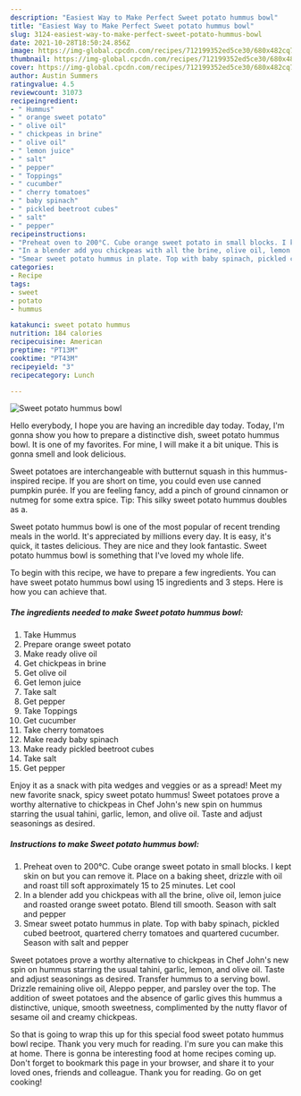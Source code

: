 ```yaml
---
description: "Easiest Way to Make Perfect Sweet potato hummus bowl"
title: "Easiest Way to Make Perfect Sweet potato hummus bowl"
slug: 3124-easiest-way-to-make-perfect-sweet-potato-hummus-bowl
date: 2021-10-28T18:50:24.856Z
image: https://img-global.cpcdn.com/recipes/712199352ed5ce30/680x482cq70/sweet-potato-hummus-bowl-recipe-main-photo.jpg
thumbnail: https://img-global.cpcdn.com/recipes/712199352ed5ce30/680x482cq70/sweet-potato-hummus-bowl-recipe-main-photo.jpg
cover: https://img-global.cpcdn.com/recipes/712199352ed5ce30/680x482cq70/sweet-potato-hummus-bowl-recipe-main-photo.jpg
author: Austin Summers
ratingvalue: 4.5
reviewcount: 31073
recipeingredient:
- " Hummus"
- " orange sweet potato"
- " olive oil"
- " chickpeas in brine"
- " olive oil"
- " lemon juice"
- " salt"
- " pepper"
- " Toppings"
- " cucumber"
- " cherry tomatoes"
- " baby spinach"
- " pickled beetroot cubes"
- " salt"
- " pepper"
recipeinstructions:
- "Preheat oven to 200°C. Cube orange sweet potato in small blocks. I kept skin on but you can remove it. Place on a baking sheet, drizzle with oil and roast till soft approximately 15 to 25 minutes. Let cool"
- "In a blender add you chickpeas with all the brine, olive oil, lemon juice and roasted orange sweet potato. Blend till smooth. Season with salt and pepper"
- "Smear sweet potato hummus in plate. Top with baby spinach, pickled cubed beetroot, quartered cherry tomatoes and quartered cucumber. Season with salt and pepper"
categories:
- Recipe
tags:
- sweet
- potato
- hummus

katakunci: sweet potato hummus 
nutrition: 184 calories
recipecuisine: American
preptime: "PT13M"
cooktime: "PT43M"
recipeyield: "3"
recipecategory: Lunch

---
```



![Sweet potato hummus bowl](https://img-global.cpcdn.com/recipes/712199352ed5ce30/680x482cq70/sweet-potato-hummus-bowl-recipe-main-photo.jpg)

Hello everybody, I hope you are having an incredible day today. Today, I'm gonna show you how to prepare a distinctive dish, sweet potato hummus bowl. It is one of my favorites. For mine, I will make it a bit unique. This is gonna smell and look delicious.

Sweet potatoes are interchangeable with butternut squash in this hummus-inspired recipe. If you are short on time, you could even use canned pumpkin purée. If you are feeling fancy, add a pinch of ground cinnamon or nutmeg for some extra spice. Tip: This silky sweet potato hummus doubles as a.

Sweet potato hummus bowl is one of the most popular of recent trending meals in the world. It's appreciated by millions every day. It is easy, it's quick, it tastes delicious. They are nice and they look fantastic. Sweet potato hummus bowl is something that I've loved my whole life.


To begin with this recipe, we have to prepare a few ingredients. You can have sweet potato hummus bowl using 15 ingredients and 3 steps. Here is how you can achieve that.

<!--inarticleads1-->

##### The ingredients needed to make Sweet potato hummus bowl:

1. Take  Hummus
1. Prepare  orange sweet potato
1. Make ready  olive oil
1. Get  chickpeas in brine
1. Get  olive oil
1. Get  lemon juice
1. Take  salt
1. Get  pepper
1. Take  Toppings
1. Get  cucumber
1. Take  cherry tomatoes
1. Make ready  baby spinach
1. Make ready  pickled beetroot cubes
1. Take  salt
1. Get  pepper


Enjoy it as a snack with pita wedges and veggies or as a spread! Meet my new favorite snack, spicy sweet potato hummus! Sweet potatoes prove a worthy alternative to chickpeas in Chef John&#39;s new spin on hummus starring the usual tahini, garlic, lemon, and olive oil. Taste and adjust seasonings as desired. 

<!--inarticleads2-->

##### Instructions to make Sweet potato hummus bowl:

1. Preheat oven to 200°C. Cube orange sweet potato in small blocks. I kept skin on but you can remove it. Place on a baking sheet, drizzle with oil and roast till soft approximately 15 to 25 minutes. Let cool
1. In a blender add you chickpeas with all the brine, olive oil, lemon juice and roasted orange sweet potato. Blend till smooth. Season with salt and pepper
1. Smear sweet potato hummus in plate. Top with baby spinach, pickled cubed beetroot, quartered cherry tomatoes and quartered cucumber. Season with salt and pepper


Sweet potatoes prove a worthy alternative to chickpeas in Chef John&#39;s new spin on hummus starring the usual tahini, garlic, lemon, and olive oil. Taste and adjust seasonings as desired. Transfer hummus to a serving bowl. Drizzle remaining olive oil, Aleppo pepper, and parsley over the top. The addition of sweet potatoes and the absence of garlic gives this hummus a distinctive, unique, smooth sweetness, complimented by the nutty flavor of sesame oil and creamy chickpeas. 

So that is going to wrap this up for this special food sweet potato hummus bowl recipe. Thank you very much for reading. I'm sure you can make this at home. There is gonna be interesting food at home recipes coming up. Don't forget to bookmark this page in your browser, and share it to your loved ones, friends and colleague. Thank you for reading. Go on get cooking!
